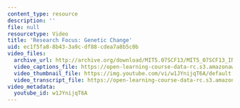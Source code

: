 ```yaml
---
content_type: resource
description: ''
file: null
resourcetype: Video
title: 'Research Focus: Genetic Change'
uid: ec1f5fa8-8b43-3a9c-df88-cdea7a8b5c0b
video_files:
  archive_url: http://archive.org/download/MIT5.07SCF13/MIT5_07SCF13_INT_JOHN_B_300k.mp4
  video_captions_file: https://open-learning-course-data-rc.s3.amazonaws.com/5-07sc-biological-chemistry-i-fall-2013/ddd4f6e424cb58c8b887050877a290a3_w1JYnijqT6A.vtt
  video_thumbnail_file: https://img.youtube.com/vi/w1JYnijqT6A/default.jpg
  video_transcript_file: https://open-learning-course-data-rc.s3.amazonaws.com/5-07sc-biological-chemistry-i-fall-2013/f837fb60fe3d53d6b3f480c1763d3061_w1JYnijqT6A.pdf
video_metadata:
  youtube_id: w1JYnijqT6A
---
```

